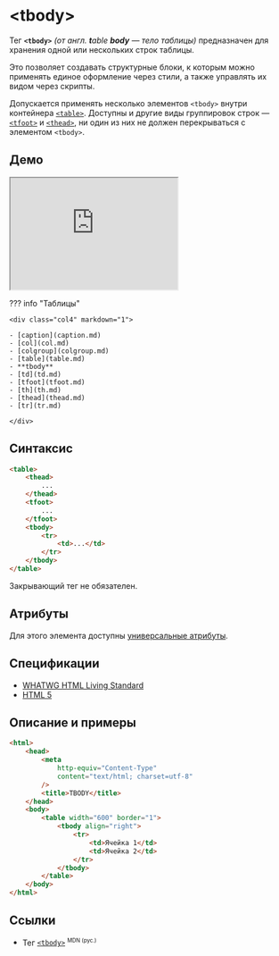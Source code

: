 # &lt;tbody&gt;

Тег **`<tbody>`** _(от англ. **t**able **body** — тело таблицы)_ предназначен для хранения одной или нескольких строк таблицы.

Это позволяет создавать структурные блоки, к которым можно применять единое оформление через стили, а также управлять их видом через скрипты.

Допускается применять несколько элементов `<tbody>` внутри контейнера [`<table>`](table.md). Доступны и другие виды группировок строк — [`<tfoot>`](tfoot.md) и [`<thead>`](thead.md), ни один из них не должен перекрываться с элементом `<tbody>`.

## Демо

<iframe class="interactive is-tabbed-taller-height" height="200" src="https://interactive-examples.mdn.mozilla.net/pages/tabbed/tbody.html" title="MDN Web Docs Interactive Example" loading="lazy" data-readystate="complete"></iframe>

??? info "Таблицы"

    <div class="col4" markdown="1">

    - [caption](caption.md)
    - [col](col.md)
    - [colgroup](colgroup.md)
    - [table](table.md)
    - **tbody**
    - [td](td.md)
    - [tfoot](tfoot.md)
    - [th](th.md)
    - [thead](thead.md)
    - [tr](tr.md)

    </div>

## Синтаксис

```html
<table>
    <thead>
        ...
    </thead>
    <tfoot>
        ...
    </tfoot>
    <tbody>
        <tr>
            <td>...</td>
        </tr>
    </tbody>
</table>
```

Закрывающий тег не обязателен.

## Атрибуты

Для этого элемента доступны [универсальные атрибуты](uni-attr.md).

## Спецификации

-   [WHATWG HTML Living Standard](https://html.spec.whatwg.org/multipage/tables.html#the-tbody-element)
-   [HTML 5](http://www.w3.org/TR/html5/tabular-data.html#the-tbody-element)

## Описание и примеры

```html
<html>
    <head>
        <meta
            http-equiv="Content-Type"
            content="text/html; charset=utf-8"
        />
        <title>TBODY</title>
    </head>
    <body>
        <table width="600" border="1">
            <tbody align="right">
                <tr>
                    <td>Ячейка 1</td>
                    <td>Ячейка 2</td>
                </tr>
            </tbody>
        </table>
    </body>
</html>
```

## Ссылки

-   Тег [`<tbody>`](https://developer.mozilla.org/ru/docs/Web/HTML/Element/tbody) <sup><small>MDN (рус.)</small></sup>
